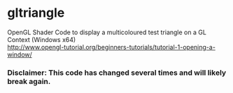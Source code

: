 # gltriangle
OpenGL Shader Code to display a multicoloured test triangle on a GL Context (Windows x64) \
http://www.opengl-tutorial.org/beginners-tutorials/tutorial-1-opening-a-window/

### Disclaimer: This code has changed several times and will likely break again.
